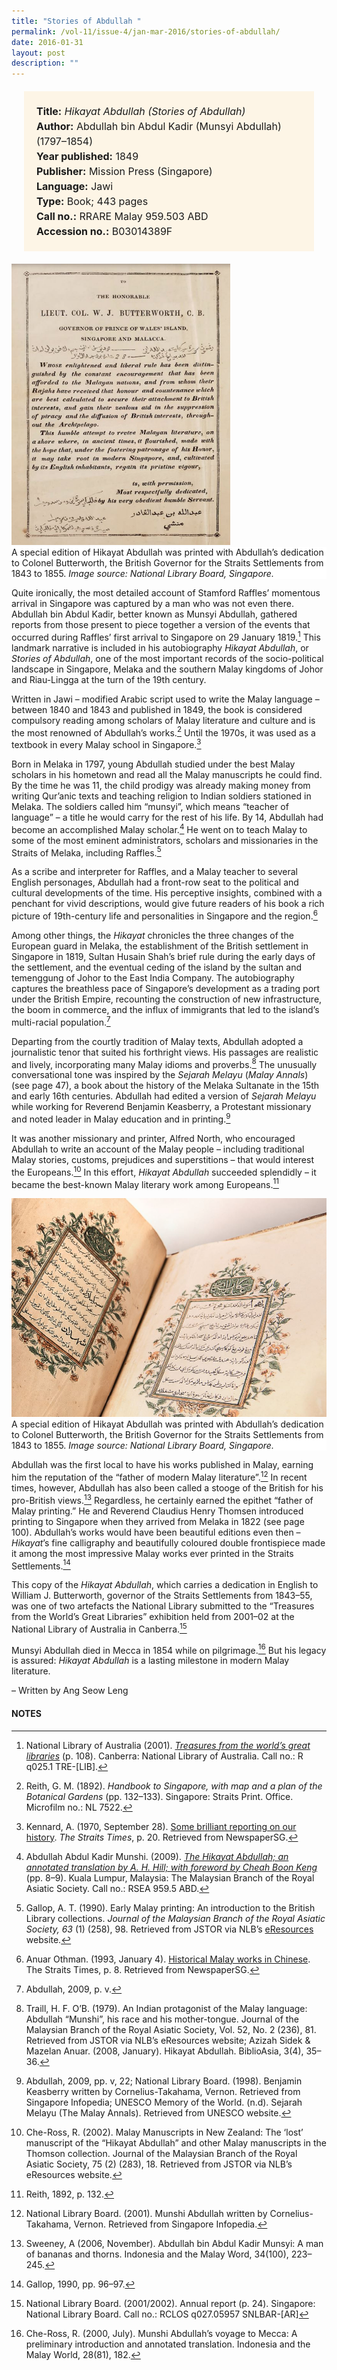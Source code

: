 ```yaml
---
title: "Stories of Abdullah "
permalink: /vol-11/issue-4/jan-mar-2016/stories-of-abdullah/
date: 2016-01-31
layout: post
description: ""
---
```

<span style="background-colour: #fdf5e6; padding: 20px; margin: 20px; background:#fdf5e6; display:block; font-size:1rem; line-height:1.5rem;"> 
	<b>Title:</b> <i>Hikayat Abdullah (Stories of Abdullah)</i><br>
<b>Author:</b> Abdullah bin Abdul Kadir (Munsyi 
Abdullah) (1797–1854)<br>
<b>Year published:</b> 1849<br>
<b>Publisher:</b> Mission Press (Singapore)<br>
<b>Language:</b> Jawi<br>
<b>Type:</b> Book; 443 pages<br>
<b>Call no.:</b> RRARE Malay 959.503 ABD<br>
<b>Accession no.:</b> B03014389F
</span>

<img style="width: 350px; height: 450px;" src="/images/vol-11-issue-4/stories-of-abdullah/Ab1.JPG">
<div style="background-color: white;">A special edition of Hikayat Abdullah was printed with Abdullah’s dedication to Colonel Butterworth, the British Governor for the Straits Settlements from 1843 to 1855. <i>Image source: National Library Board, Singapore.</i></div>

Quite ironically, the most detailed account of Stamford Raffles’ momentous arrival in Singapore was captured by a man who was not even there. Abdullah bin Abdul Kadir, better known as Munsyi Abdullah, gathered reports from those present to piece together a version of the events that occurred during Raffles’ first arrival to Singapore on 29 January 1819.[^1] This landmark narrative is included in his autobiography *Hikayat Abdullah*, or *Stories of Abdullah*, one of the most important records of the socio-political landscape in Singapore, Melaka and the southern Malay kingdoms of Johor and Riau-Lingga at the turn of the 19th century.

Written in Jawi – modified Arabic script used to write the Malay language – between 1840 and 1843 and published in 1849, the book is considered compulsory reading among scholars of Malay literature and culture and is the most renowned of Abdullah’s works.[^2] Until the 1970s, it was used as a textbook in every Malay school in Singapore.[^3]

Born in Melaka in 1797, young Abdullah studied under the best Malay scholars in his hometown and read all the Malay manuscripts he could find. By the time he was 11, the child prodigy was already making money from writing Qur’anic texts and teaching religion to Indian soldiers stationed in Melaka. The soldiers called him “munsyi”, which means “teacher of language” – a title he would carry for the rest of his life. By 14, Abdullah had become an accomplished Malay scholar.[^4] He went on to teach Malay to some of the most eminent administrators, scholars and missionaries in the Straits of Melaka, including Raffles.[^5]

As a scribe and interpreter for Raffles, and a Malay teacher to several English personages, Abdullah had a front-row seat to the political and cultural developments of the time. His perceptive insights, combined with a penchant for vivid descriptions, would give future readers of his book a rich picture of 19th-century life and personalities in Singapore and the region.[^6]

Among other things, the *Hikayat* chronicles the three changes of the European guard in Melaka, the establishment of the British settlement in Singapore in 1819, Sultan Husain Shah’s brief rule during the early days of the settlement, and the 
eventual ceding of the island by the sultan and temenggung of Johor to the East India Company. The autobiography captures the breathless pace of Singapore’s development as a trading port under the British Empire, recounting the construction of new infrastructure, the boom in commerce, and the influx of immigrants that led to the island’s multi-racial population.[^7]

Departing from the courtly tradition of Malay texts, Abdullah adopted a journalistic tenor that suited his forthright views. His passages are realistic and lively, incorporating many Malay idioms and proverbs.[^8] The unusually 
conversational tone was inspired by the *Sejarah Melayu* (*Malay Annals*) (see page 47), a book about the history of the Melaka Sultanate in the 
15th and early 16th centuries. Abdullah had edited a version of *Sejarah Melayu* while working for Reverend Benjamin Keasberry, a Protestant missionary and noted leader in Malay education and in printing.[^9]

It was another missionary and printer, Alfred North, who encouraged Abdullah to write an account of the Malay people – including traditional Malay stories, customs, prejudices and superstitions – that would interest the Europeans.[^10] In this effort, *Hikayat Abdullah* succeeded splendidly – it became the best-known Malay literary work among Europeans.[^11]

<img src="/images/vol-11-issue-4/stories-of-abdullah/Ab2.JPG">
<div style="background-color: white;">A special edition of Hikayat Abdullah was printed with Abdullah’s dedication to Colonel Butterworth, the British Governor for the Straits Settlements from 1843 to 1855. <i>Image source: National Library Board, Singapore.</i></div>

Abdullah was the first local to have his works published in Malay, earning him the reputation of the “father of modern Malay literature”.[^12] In recent times, however, Abdullah has also been called a stooge of the British for his pro-British 
views.[^13] Regardless, he certainly earned the epithet “father of Malay printing.” He and Reverend Claudius Henry Thomsen introduced printing to Singapore when they arrived from Melaka in 1822 (see page 100). Abdullah’s works would have been beautiful editions even then – *Hikayat*’s fine calligraphy and beautifully coloured double frontispiece made it among the most impressive Malay works ever printed in the Straits Settlements.[^14]

This copy of the *Hikayat Abdullah*, which carries a dedication in English to William J. Butterworth, governor of the Straits Settlements from 1843–55, was one of two artefacts the National Library submitted to the “Treasures from the World’s Great Libraries” exhibition held from 2001–02 at the National Library of Australia in Canberra.[^15]

Munsyi Abdullah died in Mecca in 1854 while on pilgrimage.[^16] But his legacy is assured: *Hikayat Abdullah* is a lasting milestone in modern Malay literature.

– Written by Ang Seow Leng

#### **NOTES**
[^1]:National Library of Australia (2001). [*Treasures from the world’s great libraries*](http://eservice.nlb.gov.sg/item_holding_s.aspx?bid=10864294) (p. 108). Canberra: National Library of Australia. Call no.: R q025.1 TRE-[LIB].
[^2]:Reith, G. M. (1892). *Handbook to Singapore, with map and a plan of the Botanical Gardens* (pp. 132–133).  Singapore: Straits Print. Office. Microfilm no.: NL 7522.
[^3]:Kennard, A. (1970, September 28). [Some brilliant reporting on our history](http://eresources.nlb.gov.sg/newspapers/Digitised/Article/straitstimes19700928-1.2.119.aspx). *The Straits Times*, p. 20. Retrieved from NewspaperSG.
[^4]:Abdullah Abdul Kadir Munshi. (2009). [*The Hikayat Abdullah; an annotated translation by A. H. Hill; with foreword by Cheah Boon Keng*](http://eservice.nlb.gov.sg/item_holding_s.aspx?bid=13606908) (pp. 8–9). Kuala Lumpur, Malaysia: The Malaysian Branch of the Royal Asiatic Society. Call no.: RSEA 959.5 ABD.
[^5]:Gallop, A. T. (1990). Early Malay printing: An introduction to the British Library collections. *Journal of the Malaysian Branch of the Royal Asiatic Society, 63* (1) (258), 98. Retrieved from JSTOR via NLB’s [eResources](https://eresources.nlb.gov.sg/main) website.
[^6]:Anuar Othman. (1993, January 4). [Historical Malay works in Chinese](http://eresources.nlb.gov.sg/newspapers/Digitised/Article/straitstimes19930104-1.2.71.5.5.aspx). The Straits Times, p. 8. Retrieved from NewspaperSG.
[^7]:Abdullah, 2009, p. v.
[^8]:Traill, H. F. O’B. (1979). An Indian protagonist of the Malay language: Abdullah “Munshi”, his race and his mother-tongue. Journal of the Malaysian Branch of the Royal Asiatic Society, Vol. 52, No. 2 (236), 81. Retrieved from JSTOR via NLB’s eResources website; Azizah Sidek & Mazelan Anuar. (2008, January). Hikayat Abdullah. BiblioAsia, 3(4), 35–36.
[^9]:Abdullah, 2009, pp. v, 22; National Library Board. (1998). Benjamin Keasberry written by Cornelius-Takahama, Vernon. Retrieved from Singapore Infopedia; UNESCO Memory of the World. (n.d). Sejarah Melayu (The Malay Annals). Retrieved from UNESCO website.
[^10]:Che-Ross, R. (2002). Malay Manuscripts in New Zealand: The ‘lost’ manuscript of the “Hikayat Abdullah” and other Malay manuscripts in the Thomson collection. Journal of the Malaysian Branch of the Royal Asiatic Society, 75 (2) (283), 18. Retrieved from JSTOR via NLB’s eResources website.
[^11]:Reith, 1892, p. 132.
[^12]:National Library Board. (2001). Munshi Abdullah written by Cornelius-Takahama, Vernon. Retrieved from Singapore Infopedia.
[^13]:Sweeney, A (2006, November). Abdullah bin Abdul Kadir Munsyi: A man of bananas and thorns. Indonesia and the Malay Word, 34(100), 223–245. 
[^14]:Gallop, 1990, pp. 96–97.
[^15]:National Library Board. (2001/2002). Annual report (p. 24). Singapore: National Library Board. Call no.: RCLOS q027.05957 SNLBAR-[AR]
[^16]:Che-Ross, R. (2000, July). Munshi Abdullah’s voyage to Mecca: A preliminary introduction and annotated translation. Indonesia and the Malay World, 28(81), 182.